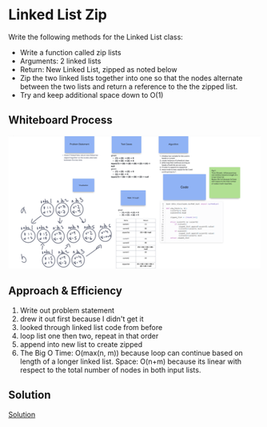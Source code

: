 # Linked List Zip

Write the following methods for the Linked List class:

- Write a function called zip lists
- Arguments: 2 linked lists
- Return: New Linked List, zipped as noted below
- Zip the two linked lists together into one so that the nodes alternate between the two lists and return a reference to the the zipped list.
- Try and keep additional space down to O(1)

## Whiteboard Process

  <!-- Embedded whiteboard image -->

  ![Whiteboard Image](whiteboard8.png)

## Approach & Efficiency

  1. Write out problem statement
  2. drew it out first because I didn't get it
  3. looked through linked list code from before
  4. loop list one then two, repeat in that order
  5. append into new list to create zipped
  6. The Big O Time: O(max(n, m)) because loop can continue based on length of a longer linked list. Space: O(n+m) because its linear with respect to the total number of nodes in both input lists.


## Solution

[Solution](../../code_challenges/linked_list_zip.py)
